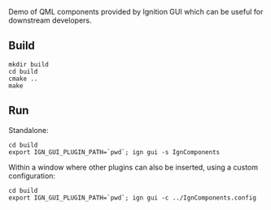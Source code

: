 Demo of QML components provided by Ignition GUI which can be
useful for downstream developers.

## Build

    mkdir build
    cd build
    cmake ..
    make

## Run

Standalone:

    cd build
    export IGN_GUI_PLUGIN_PATH=`pwd`; ign gui -s IgnComponents

Within a window where other plugins can also be inserted, using a custom
configuration:

    cd build
    export IGN_GUI_PLUGIN_PATH=`pwd`; ign gui -c ../IgnComponents.config

